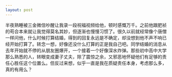 ```yaml
---
layout: post
---
```

半夜熟睡被三金微信吵醒让我录一段祝福视频给他，顿时感慨万千。之前他跟肥祯的苟合本来就让我觉得莫名其妙，但逐渐也慢慢习惯了。很久以前就经常像个唐僧一样问他，什么时候打算结婚，得到的回复永远是不确定，却没想到他不声不响已经开始打算了。转念一想，好像还没什么打算的正是我自己吧。同学结婚的消息从去年开始就不停的从朋友圈爆开，一个接着一个好像深水炸弹。那些初中高中大学那么熟悉的人，转眼变成妻子丈夫，除了震惊之余，又邪恶地怀疑他们有足够的责任心胜任这个位置么。但反过来想，似乎一直是我在质疑责任本身，考虑那么多，真的有用么？